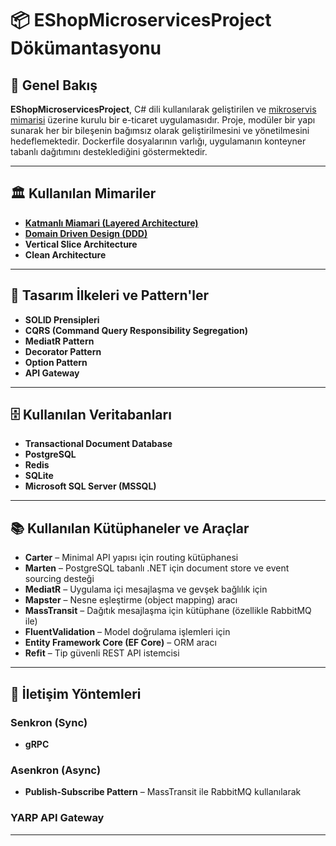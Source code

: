 # 📦 EShopMicroservicesProject Dökümantasyonu

## 📌 Genel Bakış

**EShopMicroservicesProject**, C# dili kullanılarak geliştirilen ve [mikroservis mimarisi](https://github.com/tunahankilic48/DICTIONARY-SOZLUK/blob/main/T%C3%9CRK%C3%87E/MikroservisMimarisi.md) üzerine kurulu bir e-ticaret uygulamasıdır. Proje, modüler bir yapı sunarak her bir bileşenin bağımsız olarak geliştirilmesini ve yönetilmesini hedeflemektedir. Dockerfile dosyalarının varlığı, uygulamanın konteyner tabanlı dağıtımını desteklediğini göstermektedir.

---

## 🏛️ Kullanılan Mimariler

- **[Katmanlı Miamari (Layered Architecture)](https://github.com/tunahankilic48/DICTIONARY-SOZLUK/blob/main/T%C3%9CRK%C3%87E/KatmanliMimari.md)**
- **[Domain Driven Design (DDD)](https://github.com/tunahankilic48/DICTIONARY-SOZLUK/blob/main/T%C3%9CRK%C3%87E/DomainDrivenDesign.md)**
- **Vertical Slice Architecture**
- **Clean Architecture**

---

## 🧩 Tasarım İlkeleri ve Pattern'ler

- **SOLID Prensipleri**
- **CQRS (Command Query Responsibility Segregation)**
- **MediatR Pattern**
- **Decorator Pattern**
- **Option Pattern**
- **API Gateway**

---

## 🗄️ Kullanılan Veritabanları

- **Transactional Document Database**
- **PostgreSQL**
- **Redis**
- **SQLite**
- **Microsoft SQL Server (MSSQL)**

---

## 📚 Kullanılan Kütüphaneler ve Araçlar

- **Carter** – Minimal API yapısı için routing kütüphanesi  
- **Marten** – PostgreSQL tabanlı .NET için document store ve event sourcing desteği  
- **MediatR** – Uygulama içi mesajlaşma ve gevşek bağlılık için  
- **Mapster** – Nesne eşleştirme (object mapping) aracı  
- **MassTransit** – Dağıtık mesajlaşma için kütüphane (özellikle RabbitMQ ile)  
- **FluentValidation** – Model doğrulama işlemleri için  
- **Entity Framework Core (EF Core)** – ORM aracı  
- **Refit** – Tip güvenli REST API istemcisi  

---

## 🔌 İletişim Yöntemleri

### Senkron (Sync)

- **gRPC**

### Asenkron (Async)

- **Publish-Subscribe Pattern** – MassTransit ile RabbitMQ kullanılarak

### YARP API Gateway

---
